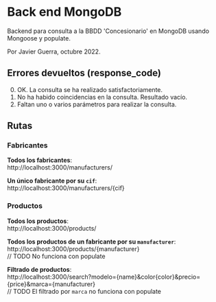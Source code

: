 # Back end MongoDB

Backend para consulta a la BBDD 'Concesionario' en MongoDB usando Mongoose y populate.

Por Javier Guerra, octubre 2022.

## Errores devueltos (response_code)
0. OK. La consulta se ha realizado satisfactoriamente.
1. No ha habido coincidencias en la consulta. Resultado vacío.
2. Faltan uno o varios parámetros para realizar la consulta.

## Rutas

### Fabricantes

__Todos los fabricantes__:  
http://localhost:3000/manufacturers/

__Un único fabricante por su `cif`__:   
http://localhost:3000/manufacturers/{cif}

### Productos

__Todos los productos__:  
http://localhost:3000/products/

__Todos los productos de un fabricante por su `manufacturer`__:  
http://localhost:3000/products/{manufacturer}  
// TODO No funciona con populate

__Filtrado de productos__:  
http://localhost:3000/search?modelo={name}&color{color}&precio={price}&marca={manufacturer}  
// TODO El filtrado por `marca` no funciona con populate


